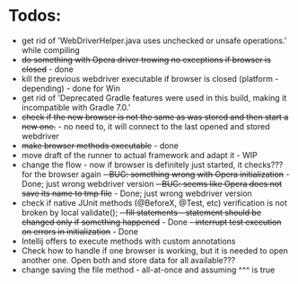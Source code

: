 # Todos:

- get rid of 'WebDriverHelper.java uses unchecked or unsafe operations.' while compiling
- ~~do something with Opera driver trowing no exceptions if browser is closed~~ - done
- kill the previous webdriver executable if browser is closed (platform - depending) - done for Win
- get rid of 'Deprecated Gradle features were used in this build, making it incompatible with Gradle 7.0.'
- ~~check if the new browser is not the same as was stored and then start a new one.~~ - no need to, it will connect to the last opened and stored webdriver
- ~~make browser methods executable~~  - done
- move draft of the runner to actual framework and adapt it - WIP
- change the flow - now if browser is definitely just started, it checks??? for the browser again
~~- BUG: something wrong with Opera initialization~~ - Done; just wrong webdriver version
~~- BUG: seems like Opera does not save its name to tmp file~~ - Done; just wrong webdriver version
- check if native JUnit methods (@BeforeX, @Test, etc) verification is not broken by local validate(); 
~~- fill statements - statement should be changed only if something happened~~ - Done 
~~- interrupt test execution on errors in initialization~~ - Done
- Intellij offers to execute methods with custom annotations
- Check how to handle if one browser is working, but it is needed to open another one. Open both and store data for all 
  available???
- change saving the file method - all-at-once and assuming ^^^ is true 